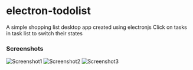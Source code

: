 # electron-todolist

A simple shopping list desktop app created using electronjs
Click on tasks in task list to switch their states

### Screenshots
![Screenshot1](https://github.com/sinamhdn/electron-todolist/assets/34884156/903a9927-b09a-471c-af4e-4b0b9592b8d0)
![Screenshot2](https://github.com/sinamhdn/electron-todolist/assets/34884156/1cf2f6f1-0730-40d7-afe8-408fb5a63d99)
![Screenshot3](https://github.com/sinamhdn/electron-todolist/assets/34884156/dbcbf870-fc7d-4b2a-9a3d-4ed236775d0b)
